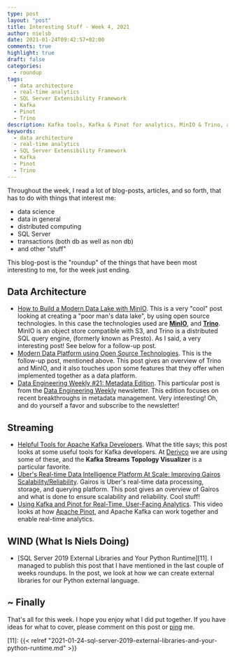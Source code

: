 ```yaml
---
type: post
layout: "post"
title: Interesting Stuff - Week 4, 2021
author: nielsb
date: 2021-01-24T09:42:57+02:00
comments: true
highlight: true
draft: false
categories:
  - roundup
tags:
  - data architecture
  - real-time analytics
  - SQL Server Extensibility Framework
  - Kafka
  - Pinot
  - Trino  
description: Kafka tools, Kafka & Pinot for analytics, MinIO & Trino, and other interesting topics.
keywords:
  - data architecture
  - real-time analytics
  - SQL Server Extensibility Framework
  - Kafka
  - Pinot
  - Trino     
---
```


Throughout the week, I read a lot of blog-posts, articles, and so forth, that has to do with things that interest me:

* data science
* data in general
* distributed computing
* SQL Server
* transactions (both db as well as non db)
* and other "stuff"

This blog-post is the "roundup" of the things that have been most interesting to me, for the week just ending.

<!--more-->

## Data Architecture

* [How to Build a Modern Data Lake with MinIO][1]. This is a very "cool" post looking at creating a "poor man's data lake", by using open source technologies. In this case the technologies used are [**MinIO**][2], and [**Trino**][3]. MinIO is an object store compatible with S3, and Trino is a distributed SQL query engine, (formerly known as Presto). As I said, a very interesting post! See below for a follow-up post.
* [Modern Data Platform using Open Source Technologies][4]. This is the follow-up post, mentioned above. This post gives an overview of Trino and MinIO, and it also touches upon some features that they offer when implemented together as a data platform.
* [Data Engineering Weekly #21: Metadata Edition][5]. This particular post is from the [Data Engineering Weekly][6] newsletter. This edition focuses on recent breakthroughs in metadata management. Very interesting! Oh, and do yourself a favor and subscribe to the newsletter!

## Streaming

* [Helpful Tools for Apache Kafka Developers][7]. What the title says; this post looks at some useful tools for Kafka developers. At [Derivco](/derivco) we are using some of these, and the **Kafka Streams Topology Visualizer** is a particular favorite.
* [Uber's Real-time Data Intelligence Platform At Scale: Improving Gairos Scalability/Reliability][8]. Gairos is Uber's real-time data processing, storage, and querying platform. This post gives an overview of Gairos and what is done to ensure scalability and reliability. Cool stuff! 
* [Using Kafka and Pinot for Real-Time, User-Facing Analytics][9]. This video looks at how [Apache Pinot][10], and Apache Kafka can work together and enable real-time analytics.

## WIND (What Is Niels Doing)

* [SQL Server 2019 External Libraries and Your Python Runtime][11]. I managed to publish this post that I have mentioned in the last couple of weeks roundups. In the post, we look at how we can create external libraries for our Python external language.

## ~ Finally

That's all for this week. I hope you enjoy what I did put together. If you have ideas for what to cover, please comment on this post or [ping][ma] me.

[ma]: mailto:niels.it.berglund@gmail.com
[mp]: https://blog.acolyer.org
[iq]: https://www.infoq.com/
[ew]: http://sqlonice.com/
[re]: http://blog.revolutionanalytics.com
[sqsk]: https://www.sqlskills.com
[mdaveyblog]: https://mdavey.wordpress.com/
[charlblog]: https://charlla.com/

[jovpop]: https://twitter.com/JovanPop_MSFT
[bobw]: https://twitter.com/bobwardms
[revod]: https://twitter.com/revodavid
[lonny]: https://twitter.com/sqL_handLe
[ewtw]: https://twitter.com/sqlOnIce
[buckw]: https://twitter.com/BuckWoodyMSFT
[mattw]: https://twitter.com/matthewwarren
[murba]: https://twitter.com/muratdemirbas
[daveda]: https://twitter.com/davidthecoder
[adcol]: https://twitter.com/adriancolyer
[jesrod]: https://twitter.com/jrdothoughts
[tomaz]: https://twitter.com/tomaz_tsql
[dataart]: https://twitter.com/dataartisans
[luis]: https://twitter.com/luis_de_sousa
[benstop]: https://twitter.com/benstopford
[conflu]: https://twitter.com/confluentinc
[tylert]: https://twitter.com/tyler_treat
[andrewng]: https://twitter.com/AndrewYNg
[lawr]: https://twitter.com/bytezn
[jue]: https://twitter.com/b0rk
[yan]: https://twitter.com/theburningmonk
[danny]: https://twitter.com/g9yuayon
[rmoff]: https://twitter.com/rmoff
[ryansw]: https://twitter.com/ryanswanstrom
[pabloc]: https://twitter.com/pabloc_ds
[mklep]: https://twitter.com/martinkl
[mdavey]: https://twitter.com/matt_davey
[jboner]: https://twitter.com/jboner
[joeduff]: https://twitter.com/funcOfJoe
[charl]: https://twitter.com/charllamprecht
[dbricks]: https://twitter.com/databricks
[adsit]: https://twitter.com/SitnikAdam
[vicky]: https://twitter.com/vickyharp
[dscentral]: https://twitter.com/DataScienceCtrl
[natemc]: https://twitter.com/natemcmaster
[ads]: https://twitter.com/azuredatastudio
[travw]: https://twitter.com/radtravis
[emilk]: https://twitter.com/IsTheArchitect


[1]: https://medium.com/codex/how-to-build-a-modern-data-lake-with-minio-db0455eec053
[2]: https://min.io/
[3]: https://trino.io/
[4]: https://medium.com/codex/modern-data-platform-using-open-source-technologies-212ba8273eab
[5]: https://www.dataengineeringweekly.com/p/data-engineering-weekly-21-metadata
[6]: https://www.dataengineeringweekly.com/
[7]: https://www.confluent.io/blog/best-kafka-tools-that-boost-developer-productivity/
[8]: https://eng.uber.com/gairos-scalability/
[9]: https://zoom.us/rec/play/iXyDwNqRjmKQTp7MKkYPp8fiBvW-z84PmDlkkXldu26xMzjuxE7jaAJOvKjF3L1WRHHpXakwp6-ISB8.CVQAVTpF7RWtwneQ?continueMode=true&_x_zm_rtaid=YAm9SyaCSZOQRlCQ3LgfEw.1611288712092.8aa0dac1ffc00a955a58260d99c4945e&_x_zm_rhtaid=745
[10]: https://pinot.apache.org/
[11]: {{< relref "2021-01-24-sql-server-2019-external-libraries-and-your-python-runtime.md" >}}


